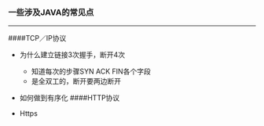 ### 一些涉及JAVA的常见点
***
####TCP／IP协议
* 为什么建立链接3次握手，断开4次
    
    * 知道每次的步骤SYN ACK FIN各个字段
    * 是全双工的，断开要两边断开
    
* 如何做到有序化
####HTTP协议
* Https
